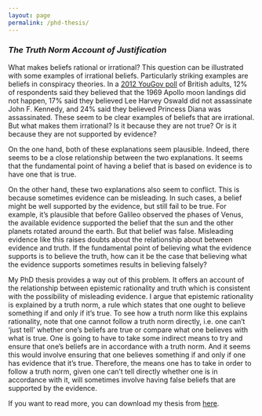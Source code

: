 ```yaml
---
layout: page
permalink: /phd-thesis/
---
```


### *The Truth Norm Account of Justification*

What makes beliefs rational or irrational? This question can be illustrated with some examples of irrational beliefs. Particularly striking examples are beliefs in conspiracy theories. In a [2012 YouGov poll](https://yougov.co.uk/news/2012/07/04/we-ask-conspiracy-theories/) of British adults, 12% of respondents said they believed that the 1969 Apollo moon landings did not happen, 17% said they believed Lee Harvey Oswald did not assassinate John F. Kennedy, and 24% said they believed Princess Diana was assassinated. These seem to be clear examples of beliefs that are irrational. But what makes them irrational? Is it because they are not true? Or is it because they are not supported by evidence?

On the one hand, both of these explanations seem plausible. Indeed, there seems to be a close relationship between the two explanations. It seems that the fundamental point of having a belief that is based on evidence is to have one that is true.

On the other hand, these two explanations also seem to conflict. This is because sometimes evidence can be misleading. In such cases, a belief might be well supported by the evidence, but still fail to be true. For example, it’s plausible that before Galileo observed the phases of Venus, the available evidence supported the belief that the sun and the other planets rotated around the earth. But that belief was false. Misleading evidence like this raises doubts about the relationship about between evidence and truth. If the fundamental point of believing what the evidence supports is to believe the truth, how can it be the case that believing what the evidence supports sometimes results in believing falsely?

My PhD thesis provides a way out of this problem. It offers an account of the relationship between epistemic rationality and truth which is consistent with the possibility of misleading evidence. I argue that epistemic rationality is explained by a truth norm, a rule which states that one ought to believe something if and only if it’s true. To see how a truth norm like this explains rationality, note that one cannot follow a truth norm directly, i.e. one can’t ‘just tell’ whether one’s beliefs are true or compare what one believes with what is true. One is going to have to take some indirect means to try and ensure that one’s beliefs are in accordance with a truth norm. And it seems this would involve ensuring that one believes something if and only if one has evidence that it’s true. Therefore, the means one has to take in order to follow a truth norm, given one can’t tell directly whether one is in accordance with it, will sometimes involve having false beliefs that are supported by the evidence.

If you want to read more, you can download my thesis from [here](https://doi.org/10.17863/CAM.18315).
